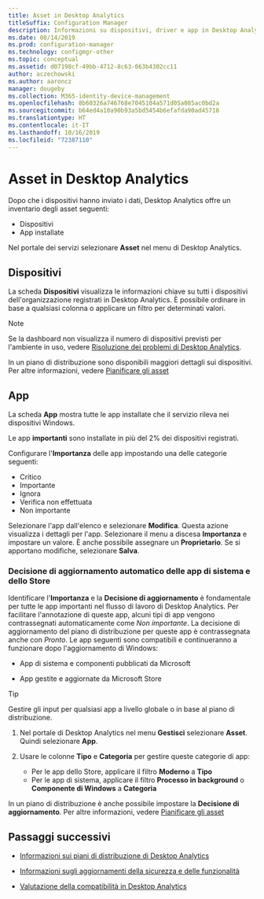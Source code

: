```yaml
---
title: Asset in Desktop Analytics
titleSuffix: Configuration Manager
description: Informazioni su dispositivi, driver e app in Desktop Analytics.
ms.date: 08/14/2019
ms.prod: configuration-manager
ms.technology: configmgr-other
ms.topic: conceptual
ms.assetid: d07198cf-49bb-4712-8c63-063b4302cc11
author: aczechowski
ms.author: aaroncz
manager: dougeby
ms.collection: M365-identity-device-management
ms.openlocfilehash: 8b60326a746768e7045104a571d05a085ac0bd2a
ms.sourcegitcommit: b64ed4a10a90b93a5bd5454b6efafda90ad45718
ms.translationtype: HT
ms.contentlocale: it-IT
ms.lasthandoff: 10/16/2019
ms.locfileid: "72387110"
---
```

# <a name="assets-in-desktop-analytics"></a>Asset in Desktop Analytics

Dopo che i dispositivi hanno inviato i dati, Desktop Analytics offre un inventario degli asset seguenti:

- Dispositivi
- App installate  

Nel portale dei servizi selezionare **Asset** nel menu di Desktop Analytics.


## <a name="devices"></a>Dispositivi

La scheda **Dispositivi** visualizza le informazioni chiave su tutti i dispositivi dell'organizzazione registrati in Desktop Analytics. È possibile ordinare in base a qualsiasi colonna o applicare un filtro per determinati valori.

> [!NOTE]  
> Se la dashboard non visualizza il numero di dispositivi previsti per l'ambiente in uso, vedere [Risoluzione dei problemi di Desktop Analytics](/sccm/desktop-analytics/troubleshooting).  

In un piano di distribuzione sono disponibili maggiori dettagli sui dispositivi. Per altre informazioni, vedere [Pianificare gli asset](/sccm/desktop-analytics/about-deployment-plans#plan-assets)

## <a name="apps"></a>App

La scheda **App** mostra tutte le app installate che il servizio rileva nei dispositivi Windows.

Le app **importanti** sono installate in più del 2% dei dispositivi registrati.

Configurare l'**Importanza** delle app impostando una delle categorie seguenti:

- Critico
- Importante
- Ignora 
- Verifica non effettuata
- Non importante<!-- 3587232 -->


Selezionare l'app dall'elenco e selezionare **Modifica**. Questa azione visualizza i dettagli per l'app. Selezionare il menu a discesa **Importanza** e impostare un valore. È anche possibile assegnare un **Proprietario**. Se si apportano modifiche, selezionare **Salva**.

### <a name="a-namebkmk_plan-autoapp--automatic-upgrade-decision-of-system-and-store-apps"></a><a name="bkmk_plan-autoapp" /> Decisione di aggiornamento automatico delle app di sistema e dello Store

<!-- 3587232 -->
Identificare l'**Importanza** e la **Decisione di aggiornamento** è fondamentale per tutte le app importanti nel flusso di lavoro di Desktop Analytics. Per facilitare l'annotazione di queste app, alcuni tipi di app vengono contrassegnati automaticamente come *Non importante*. La decisione di aggiornamento del piano di distribuzione per queste app è contrassegnata anche con *Pronto*. Le app seguenti sono compatibili e continueranno a funzionare dopo l'aggiornamento di Windows:

- App di sistema e componenti pubblicati da Microsoft

- App gestite e aggiornate da Microsoft Store

> [!Tip]
> Gestire gli input per qualsiasi app a livello globale o in base al piano di distribuzione. 
>
> 1. Nel portale di Desktop Analytics nel menu **Gestisci** selezionare **Asset**. Quindi selezionare **App**.
>
> 2. Usare le colonne **Tipo** e **Categoria** per gestire queste categorie di app:
>
>    - Per le app dello Store, applicare il filtro **Moderno** a **Tipo**
>    - Per le app di sistema, applicare il filtro **Processo in background** o **Componente di Windows** a **Categoria**



In un piano di distribuzione è anche possibile impostare la **Decisione di aggiornamento**. Per altre informazioni, vedere [Pianificare gli asset](/sccm/desktop-analytics/about-deployment-plans#plan-assets)




## <a name="next-steps"></a>Passaggi successivi

- [Informazioni sui piani di distribuzione di Desktop Analytics](/sccm/desktop-analytics/about-deployment-plans)  

- [Informazioni sugli aggiornamenti della sicurezza e delle funzionalità](/sccm/desktop-analytics/about-updates)  

- [Valutazione della compatibilità in Desktop Analytics](/sccm/desktop-analytics/compat-assessment)  
